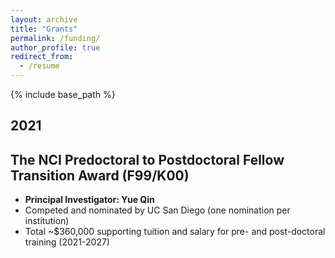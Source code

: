 ```yaml
---
layout: archive
title: "Grants"
permalink: /funding/
author_profile: true
redirect_from:
  - /resume
---
```


{% include base_path %}

## 2021
## The NCI Predoctoral to Postdoctoral Fellow Transition Award (F99/K00)
* **Principal Investigator: Yue Qin**
* Competed and nominated by UC San Diego (one nomination per institution)
* Total ~$360,000 supporting tuition and salary for pre- and post-doctoral training (2021-2027)
